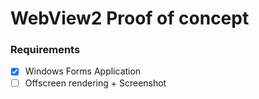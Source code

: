 # WebView2 Proof of concept

### Requirements
- [x] Windows Forms Application
- [ ] Offscreen rendering + Screenshot